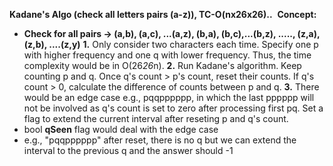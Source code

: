 **Kadane's Algo (check all letters pairs (a-z)), TC-O(nx26x26)..**
​
**Concept:**
* **Check for all pairs -> (a,b), (a,c), ...(a,z), (b,a), (b,c),...(b,z), ....., (z,a),(z,b), ....(z,y)**
​
**1.** Only consider two characters each time. Specify one p with higher frequency and one q with lower frequency. Thus, the time complexity would be in O(26*26*n).
**2.** Run Kadane's algorithm. Keep counting p and q. Once q's count > p's count, reset their counts. If q's count > 0, calculate the difference of counts between p and q.
**3.** There would be an edge case e.g., pqqpppppp, in which the last pppppp will not be involved as q's count is set to zero after processing first pq. Set a flag to extend the current interval after reseting p and q's count.
​
* bool **qSeen** flag would deal with the edge case
* e.g., "pqqpppppp"
after reset, there is no q but we can extend the interval to the previous q and the answer should -1